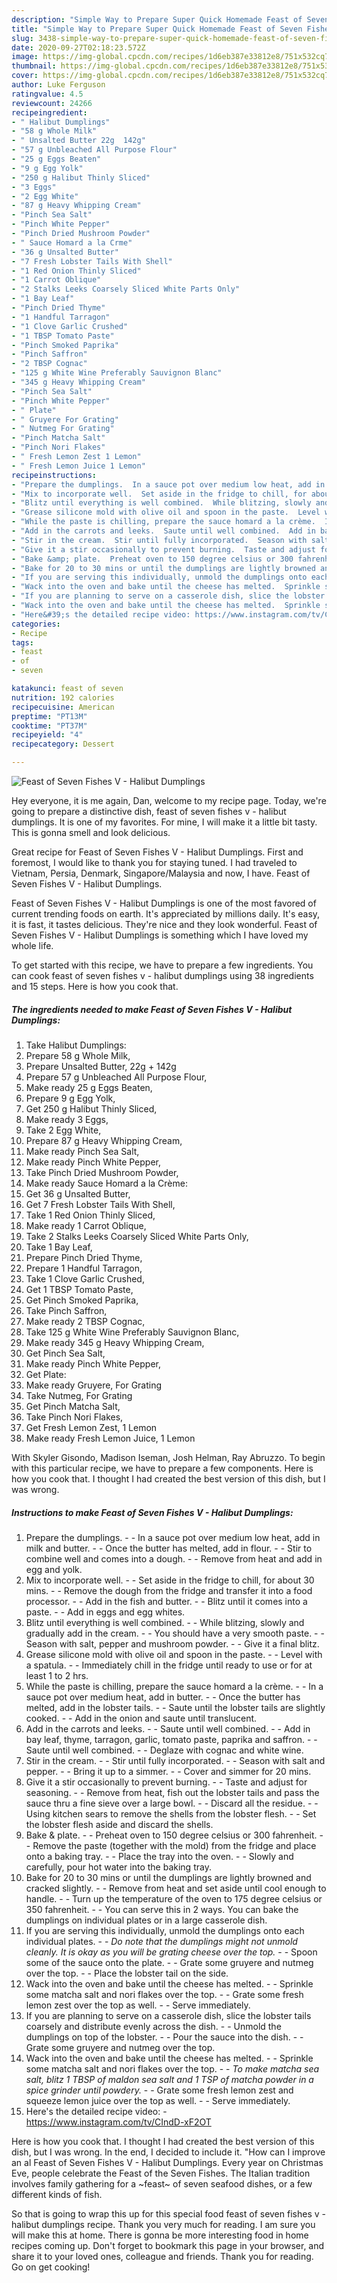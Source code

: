 ```yaml
---
description: "Simple Way to Prepare Super Quick Homemade Feast of Seven Fishes V - Halibut Dumplings"
title: "Simple Way to Prepare Super Quick Homemade Feast of Seven Fishes V - Halibut Dumplings"
slug: 3438-simple-way-to-prepare-super-quick-homemade-feast-of-seven-fishes-v-halibut-dumplings
date: 2020-09-27T02:18:23.572Z
image: https://img-global.cpcdn.com/recipes/1d6eb387e33812e8/751x532cq70/feast-of-seven-fishes-v-halibut-dumplings-recipe-main-photo.jpg
thumbnail: https://img-global.cpcdn.com/recipes/1d6eb387e33812e8/751x532cq70/feast-of-seven-fishes-v-halibut-dumplings-recipe-main-photo.jpg
cover: https://img-global.cpcdn.com/recipes/1d6eb387e33812e8/751x532cq70/feast-of-seven-fishes-v-halibut-dumplings-recipe-main-photo.jpg
author: Luke Ferguson
ratingvalue: 4.5
reviewcount: 24266
recipeingredient:
- " Halibut Dumplings"
- "58 g Whole Milk"
- " Unsalted Butter 22g  142g"
- "57 g Unbleached All Purpose Flour"
- "25 g Eggs Beaten"
- "9 g Egg Yolk"
- "250 g Halibut Thinly Sliced"
- "3 Eggs"
- "2 Egg White"
- "87 g Heavy Whipping Cream"
- "Pinch Sea Salt"
- "Pinch White Pepper"
- "Pinch Dried Mushroom Powder"
- " Sauce Homard a la Crme"
- "36 g Unsalted Butter"
- "7 Fresh Lobster Tails With Shell"
- "1 Red Onion Thinly Sliced"
- "1 Carrot Oblique"
- "2 Stalks Leeks Coarsely Sliced White Parts Only"
- "1 Bay Leaf"
- "Pinch Dried Thyme"
- "1 Handful Tarragon"
- "1 Clove Garlic Crushed"
- "1 TBSP Tomato Paste"
- "Pinch Smoked Paprika"
- "Pinch Saffron"
- "2 TBSP Cognac"
- "125 g White Wine Preferably Sauvignon Blanc"
- "345 g Heavy Whipping Cream"
- "Pinch Sea Salt"
- "Pinch White Pepper"
- " Plate"
- " Gruyere For Grating"
- " Nutmeg For Grating"
- "Pinch Matcha Salt"
- "Pinch Nori Flakes"
- " Fresh Lemon Zest 1 Lemon"
- " Fresh Lemon Juice 1 Lemon"
recipeinstructions:
- "Prepare the dumplings.  In a sauce pot over medium low heat, add in milk and butter.  Once the butter has melted, add in flour.  Stir to combine well and comes into a dough.  Remove from heat and add in egg and yolk."
- "Mix to incorporate well.  Set aside in the fridge to chill, for about 30 mins.  Remove the dough from the fridge and transfer it into a food processor.  Add in the fish and butter.  Blitz until it comes into a paste.  Add in eggs and egg whites."
- "Blitz until everything is well combined.  While blitzing, slowly and gradually add in the cream.  You should have a very smooth paste.  Season with salt, pepper and mushroom powder.  Give it a final blitz."
- "Grease silicone mold with olive oil and spoon in the paste.  Level with a spatula.  Immediately chill in the fridge until ready to use or for at least 1 to 2 hrs."
- "While the paste is chilling, prepare the sauce homard a la crème.  In a sauce pot over medium heat, add in butter.  Once the butter has melted, add in the lobster tails.  Saute until the lobster tails are slightly cooked.  Add in the onion and saute until translucent."
- "Add in the carrots and leeks.  Saute until well combined.  Add in bay leaf, thyme, tarragon, garlic, tomato paste, paprika and saffron.  Saute until well combined.  Deglaze with cognac and white wine."
- "Stir in the cream.  Stir until fully incorporated.  Season with salt and pepper.  Bring it up to a simmer.  Cover and simmer for 20 mins."
- "Give it a stir occasionally to prevent burning.  Taste and adjust for seasoning.  Remove from heat, fish out the lobster tails and pass the sauce thru a fine sieve over a large bowl.  Discard all the residue.  Using kitchen sears to remove the shells from the lobster flesh.  Set the lobster flesh aside and discard the shells."
- "Bake &amp; plate.  Preheat oven to 150 degree celsius or 300 fahrenheit.  Remove the paste (together with the mold) from the fridge and place onto a baking tray.  Place the tray into the oven.  Slowly and carefully, pour hot water into the baking tray."
- "Bake for 20 to 30 mins or until the dumplings are lightly browned and cracked slightly.  Remove from heat and set aside until cool enough to handle.  Turn up the temperature of the oven to 175 degree celsius or 350 fahrenheit.  You can serve this in 2 ways. You can bake the dumplings on individual plates or in a large casserole dish."
- "If you are serving this individually, unmold the dumplings onto each individual plates.   *Do note that the dumplings might not unmold cleanly. It is okay as you will be grating cheese over the top.*  Spoon some of the sauce onto the plate.  Grate some gruyere and nutmeg over the top.  Place the lobster tail on the side."
- "Wack into the oven and bake until the cheese has melted.  Sprinkle some matcha salt and nori flakes over the top.  Grate some fresh lemon zest over the top as well.  Serve immediately."
- "If you are planning to serve on a casserole dish, slice the lobster tails coarsely and distribute evenly across the dish.  Unmold the dumplings on top of the lobster.  Pour the sauce into the dish.  Grate some gruyere and nutmeg over the top."
- "Wack into the oven and bake until the cheese has melted.  Sprinkle some matcha salt and nori flakes over the top.  *To make matcha sea salt, blitz 1 TBSP of maldon sea salt and 1 TSP of matcha powder in a spice grinder until powdery.*  Grate some fresh lemon zest and squeeze lemon juice over the top as well.  Serve immediately."
- "Here&#39;s the detailed recipe video: https://www.instagram.com/tv/CIndD-xF2OT"
categories:
- Recipe
tags:
- feast
- of
- seven

katakunci: feast of seven 
nutrition: 192 calories
recipecuisine: American
preptime: "PT13M"
cooktime: "PT37M"
recipeyield: "4"
recipecategory: Dessert

---
```



![Feast of Seven Fishes V - Halibut Dumplings](https://img-global.cpcdn.com/recipes/1d6eb387e33812e8/751x532cq70/feast-of-seven-fishes-v-halibut-dumplings-recipe-main-photo.jpg)

Hey everyone, it is me again, Dan, welcome to my recipe page. Today, we're going to prepare a distinctive dish, feast of seven fishes v - halibut dumplings. It is one of my favorites. For mine, I will make it a little bit tasty. This is gonna smell and look delicious.

Great recipe for Feast of Seven Fishes V - Halibut Dumplings. First and foremost, I would like to thank you for staying tuned. I had traveled to Vietnam, Persia, Denmark, Singapore/Malaysia and now, I have. Feast of Seven Fishes V - Halibut Dumplings.

Feast of Seven Fishes V - Halibut Dumplings is one of the most favored of current trending foods on earth. It's appreciated by millions daily. It's easy, it is fast, it tastes delicious. They're nice and they look wonderful. Feast of Seven Fishes V - Halibut Dumplings is something which I have loved my whole life.


To get started with this recipe, we have to prepare a few ingredients. You can cook feast of seven fishes v - halibut dumplings using 38 ingredients and 15 steps. Here is how you cook that.

<!--inarticleads1-->

##### The ingredients needed to make Feast of Seven Fishes V - Halibut Dumplings:

1. Take  Halibut Dumplings:
1. Prepare 58 g Whole Milk,
1. Prepare  Unsalted Butter, 22g + 142g
1. Prepare 57 g Unbleached All Purpose Flour,
1. Make ready 25 g Eggs Beaten,
1. Prepare 9 g Egg Yolk,
1. Get 250 g Halibut Thinly Sliced,
1. Make ready 3 Eggs,
1. Take 2 Egg White,
1. Prepare 87 g Heavy Whipping Cream,
1. Make ready Pinch Sea Salt,
1. Make ready Pinch White Pepper,
1. Take Pinch Dried Mushroom Powder,
1. Make ready  Sauce Homard a la Crème:
1. Get 36 g Unsalted Butter,
1. Get 7 Fresh Lobster Tails With Shell,
1. Take 1 Red Onion Thinly Sliced,
1. Make ready 1 Carrot Oblique,
1. Take 2 Stalks Leeks Coarsely Sliced White Parts Only,
1. Take 1 Bay Leaf,
1. Prepare Pinch Dried Thyme,
1. Prepare 1 Handful Tarragon,
1. Take 1 Clove Garlic Crushed,
1. Get 1 TBSP Tomato Paste,
1. Get Pinch Smoked Paprika,
1. Take Pinch Saffron,
1. Make ready 2 TBSP Cognac,
1. Take 125 g White Wine Preferably Sauvignon Blanc,
1. Make ready 345 g Heavy Whipping Cream,
1. Get Pinch Sea Salt,
1. Make ready Pinch White Pepper,
1. Get  Plate:
1. Make ready  Gruyere, For Grating
1. Take  Nutmeg, For Grating
1. Get Pinch Matcha Salt,
1. Take Pinch Nori Flakes,
1. Get  Fresh Lemon Zest, 1 Lemon
1. Make ready  Fresh Lemon Juice, 1 Lemon


With Skyler Gisondo, Madison Iseman, Josh Helman, Ray Abruzzo. To begin with this particular recipe, we have to prepare a few components. Here is how you cook that. I thought I had created the best version of this dish, but I was wrong. 

<!--inarticleads2-->

##### Instructions to make Feast of Seven Fishes V - Halibut Dumplings:

1. Prepare the dumplings. -  - In a sauce pot over medium low heat, add in milk and butter. -  - Once the butter has melted, add in flour. -  - Stir to combine well and comes into a dough. -  - Remove from heat and add in egg and yolk.
1. Mix to incorporate well. -  - Set aside in the fridge to chill, for about 30 mins. -  - Remove the dough from the fridge and transfer it into a food processor. -  - Add in the fish and butter. -  - Blitz until it comes into a paste. -  - Add in eggs and egg whites.
1. Blitz until everything is well combined. -  - While blitzing, slowly and gradually add in the cream. -  - You should have a very smooth paste. -  - Season with salt, pepper and mushroom powder. -  - Give it a final blitz.
1. Grease silicone mold with olive oil and spoon in the paste. -  - Level with a spatula. -  - Immediately chill in the fridge until ready to use or for at least 1 to 2 hrs.
1. While the paste is chilling, prepare the sauce homard a la crème. -  - In a sauce pot over medium heat, add in butter. -  - Once the butter has melted, add in the lobster tails. -  - Saute until the lobster tails are slightly cooked. -  - Add in the onion and saute until translucent.
1. Add in the carrots and leeks. -  - Saute until well combined. -  - Add in bay leaf, thyme, tarragon, garlic, tomato paste, paprika and saffron. -  - Saute until well combined. -  - Deglaze with cognac and white wine.
1. Stir in the cream. -  - Stir until fully incorporated. -  - Season with salt and pepper. -  - Bring it up to a simmer. -  - Cover and simmer for 20 mins.
1. Give it a stir occasionally to prevent burning. -  - Taste and adjust for seasoning. -  - Remove from heat, fish out the lobster tails and pass the sauce thru a fine sieve over a large bowl. -  - Discard all the residue. -  - Using kitchen sears to remove the shells from the lobster flesh. -  - Set the lobster flesh aside and discard the shells.
1. Bake &amp; plate. -  - Preheat oven to 150 degree celsius or 300 fahrenheit. -  - Remove the paste (together with the mold) from the fridge and place onto a baking tray. -  - Place the tray into the oven. -  - Slowly and carefully, pour hot water into the baking tray.
1. Bake for 20 to 30 mins or until the dumplings are lightly browned and cracked slightly. -  - Remove from heat and set aside until cool enough to handle. -  - Turn up the temperature of the oven to 175 degree celsius or 350 fahrenheit. -  - You can serve this in 2 ways. You can bake the dumplings on individual plates or in a large casserole dish.
1. If you are serving this individually, unmold the dumplings onto each individual plates.  -  - *Do note that the dumplings might not unmold cleanly. It is okay as you will be grating cheese over the top.* -  - Spoon some of the sauce onto the plate. -  - Grate some gruyere and nutmeg over the top. -  - Place the lobster tail on the side.
1. Wack into the oven and bake until the cheese has melted. -  - Sprinkle some matcha salt and nori flakes over the top. -  - Grate some fresh lemon zest over the top as well. -  - Serve immediately.
1. If you are planning to serve on a casserole dish, slice the lobster tails coarsely and distribute evenly across the dish. -  - Unmold the dumplings on top of the lobster. -  - Pour the sauce into the dish. -  - Grate some gruyere and nutmeg over the top.
1. Wack into the oven and bake until the cheese has melted. -  - Sprinkle some matcha salt and nori flakes over the top. -  - *To make matcha sea salt, blitz 1 TBSP of maldon sea salt and 1 TSP of matcha powder in a spice grinder until powdery.* -  - Grate some fresh lemon zest and squeeze lemon juice over the top as well. -  - Serve immediately.
1. Here&#39;s the detailed recipe video: - https://www.instagram.com/tv/CIndD-xF2OT


Here is how you cook that. I thought I had created the best version of this dish, but I was wrong. In the end, I decided to include it. &#34;How can I improve an al Feast of Seven Fishes V - Halibut Dumplings. Every year on Christmas Eve, people celebrate the Feast of the Seven Fishes. The Italian tradition involves family gathering for a ~feast~ of seven seafood dishes, or a few different kinds of fish. 

So that is going to wrap this up for this special food feast of seven fishes v - halibut dumplings recipe. Thank you very much for reading. I am sure you will make this at home. There is gonna be more interesting food in home recipes coming up. Don't forget to bookmark this page in your browser, and share it to your loved ones, colleague and friends. Thank you for reading. Go on get cooking!
